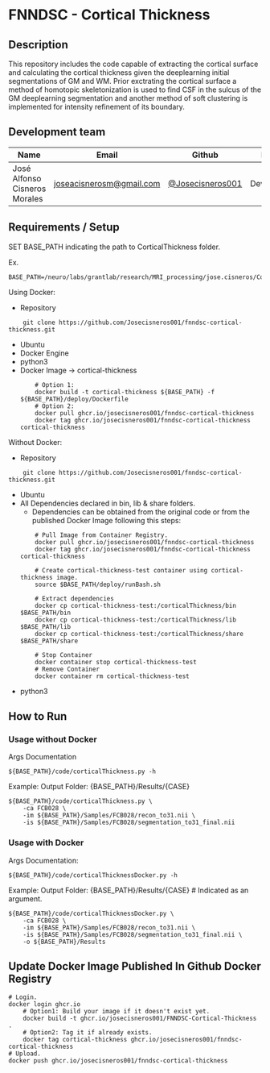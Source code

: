 # FNNDSC - Cortical Thickness

## Description
This repository includes the code capable of extracting the cortical surface and calculating the cortical thickness given the deeplearning initial segmentations of GM and WM.
Prior exctrating the cortical surface a method of homotopic skeletonization is used to find CSF in the sulcus of the GM deeplearning segmentation and another method of soft clustering is implemented for intensity refinement of its boundary.

## Development team

| Name | Email | Github | Role |
| ---- | ----- | ------ | ---- |
| José Alfonso Cisneros	Morales | [joseacisnerosm@gmail.com](mailto:joseacisnerosm@gmail.com) | [@Josecisneros001](https://github.com/Josecisneros001) | Developer |


## Requirements / Setup

SET BASE_PATH indicating the path to CorticalThickness folder.

Ex.
```
BASE_PATH=/neuro/labs/grantlab/research/MRI_processing/jose.cisneros/CorticalThickness
```

Using Docker:
- Repository
```
    git clone https://github.com/Josecisneros001/fnndsc-cortical-thickness.git
```
- Ubuntu
- Docker Engine
- python3
- Docker Image -> cortical-thickness
    ```
        # Option 1:
        docker build -t cortical-thickness ${BASE_PATH} -f ${BASE_PATH}/deploy/Dockerfile
        # Option 2:
        docker pull ghcr.io/josecisneros001/fnndsc-cortical-thickness
        docker tag ghcr.io/josecisneros001/fnndsc-cortical-thickness cortical-thickness
    ```
Without Docker:
- Repository
```
    git clone https://github.com/Josecisneros001/fnndsc-cortical-thickness.git
```
- Ubuntu
- All Dependencies declared in bin, lib & share folders.
    - Dependencies can be obtained from the original code or from the published Docker Image following this steps:
    ```
        # Pull Image from Container Registry.
        docker pull ghcr.io/josecisneros001/fnndsc-cortical-thickness
        docker tag ghcr.io/josecisneros001/fnndsc-cortical-thickness cortical-thickness

        # Create cortical-thickness-test container using cortical-thickness image.
        source $BASE_PATH/deploy/runBash.sh
        
        # Extract dependencies
        docker cp cortical-thickness-test:/corticalThickness/bin $BASE_PATH/bin
        docker cp cortical-thickness-test:/corticalThickness/lib $BASE_PATH/lib
        docker cp cortical-thickness-test:/corticalThickness/share $BASE_PATH/share

        # Stop Container
        docker container stop cortical-thickness-test
        # Remove Container
        docker container rm cortical-thickness-test
    ```
- python3


## How to Run

### Usage without Docker
Args Documentation
```
${BASE_PATH}/code/corticalThickness.py -h
```

Example:
Output Folder: {BASE_PATH}/Results/{CASE}
```
${BASE_PATH}/code/corticalThickness.py \
    -ca FCB028 \
    -im ${BASE_PATH}/Samples/FCB028/recon_to31.nii \
    -is ${BASE_PATH}/Samples/FCB028/segmentation_to31_final.nii
```

### Usage with Docker
Args Documentation:
```
${BASE_PATH}/code/corticalThicknessDocker.py -h
```

Example:
Output Folder: {BASE_PATH}/Results/{CASE} # Indicated as an argument.
```
${BASE_PATH}/code/corticalThicknessDocker.py \
    -ca FCB028 \
    -im ${BASE_PATH}/Samples/FCB028/recon_to31.nii \
    -is ${BASE_PATH}/Samples/FCB028/segmentation_to31_final.nii \
    -o ${BASE_PATH}/Results
```


## Update Docker Image Published In Github Docker Registry
```
# Login.
docker login ghcr.io
    # Option1: Build your image if it doesn't exist yet.
    docker build -t ghcr.io/josecisneros001/FNNDSC-Cortical-Thickness .
    # Option2: Tag it if already exists.
    docker tag cortical-thickness ghcr.io/josecisneros001/fnndsc-cortical-thickness
# Upload.
docker push ghcr.io/josecisneros001/fnndsc-cortical-thickness
```
